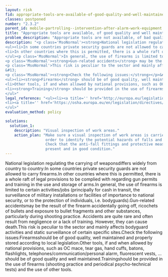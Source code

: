 ```yaml
---
layout: risk
fid: appropriate-tools-are-available-of-good-quality-and-well-maintained
classes: postponed
number: "2.3.2"
parent_id: mobile-partrolling--intervention-after-alarm-work-equipment
title: "Appropriate tools are available, of good quality and well maintained."
problem_description: "Appropriate tools are not available, of bad quality and poorly maintained"
description: "<p class='MsoNormal'><strong>National legislation regulating the carrying of weapons</strong> differs widely from country to country:</p>&#13;
<ul><li>In some countries private security guards are not allowed to carry firearms.</li>&#13;
<li>In other countries where this is permitted, there is a whole raft of legal provisions to be complied with regarding gun permits and training in the use and storage of arms.</li>&#13;
</ul><p class='MsoNormal'>In general, the use of firearms is limited to certain activities/jobs (principally for cash in transit, the surveillance of military installations or facilities of importance to national security, or to the protection of individuals, i.e. bodyguards).</p>&#13;
<p class='MsoNormal'><strong>Gun-related accidents</strong> may be the result of the firearm accidentally going off, ricochets of bullets and exposure to bullet fragments and other substances, particularly during shooting practice. Accidents are quite rare and often result from negligence or a lack of training. However, they can cause death.</p>&#13;
<p class='MsoNormal'>This risk is peculiar to the sector and mainly affects bodyguard activities and static surveillance of certain specific sites.</p>&#13;
&#13;
<p class='MsoNormal'><strong>Check the following issues:</strong></p>&#13;
<ul><li><strong>Firearms</strong> should be of good quality, well maintained and properly stored according to local legislation.</li>&#13;
<li>Other tools, if and when allowed by national provisions, such as OC mace, tear gas, hand cuffs, batons, flashlights, telephones/communication/personal alarm, fluorescent vests, ... should be of good quality and well maintained.</li>&#13;
<li><strong>Training</strong> should be provided in the use of firearms (shooting practice and periodical psycho-technical tests) and the use of other tools.</li>&#13;
</ul>"
legal_reference: "<ul><li><a title='' href='http://europa.eu/legislation_summaries/employment_and_social_policy/health_hygiene_safety_at_work/c11113_en.htm' rel='nofollow' target='_blank'>89/391/CEE Implementing measures to improve the health and safety of workers (framework directive).</a></li>&#13;
<li><a title='' href='https://osha.europa.eu/en/legislation/directives/workplaces-equipment-signs-personal-protective-equipment/osh-directives/3' rel='nofollow' target='_blank'>2009/104/EC Directive on the minimum safety and health requirements for the use of work equipment.</a></li>&#13;
</ul>"
evaluation_method: policy

solutions:
  solution_1:
    description: "Visual inspection of work areas."
    action_plan: "Make sure a visual inspection of work areas is carried out in
                  order to identify the potential hazards of falls and slips.
                  Check that the anti-fall fittings and protective measures are
                  present and in good condition."
---
```

National legislation regulating the carrying of weaponsdiffers widely from
country to country:In some countries private security guards are not allowed
to carry firearms.In other countries where this is permitted, there is a whole
raft of legal provisions to be complied with regarding gun permits and
training in the use and storage of arms.In general, the use of firearms is
limited to certain activities/jobs (principally for cash in transit, the
surveillance of military installations or facilities of importance to national
security, or to the protection of individuals, i.e. bodyguards).Gun-related
accidentsmay be the result of the firearm accidentally going off, ricochets of
bullets and exposure to bullet fragments and other substances, particularly
during shooting practice. Accidents are quite rare and often result from
negligence or a lack of training. However, they can cause death.This risk is
peculiar to the sector and mainly affects bodyguard activities and static
surveillance of certain specific sites.Check the following
issues:Firearmsshould be of good quality, well maintained and properly stored
according to local legislation.Other tools, if and when allowed by national
provisions, such as OC mace, tear gas, hand cuffs, batons, flashlights,
telephones/communication/personal alarm, fluorescent vests, ... should be of
good quality and well maintained.Trainingshould be provided in the use of
firearms (shooting practice and periodical psycho-technical tests) and the use
of other tools.


